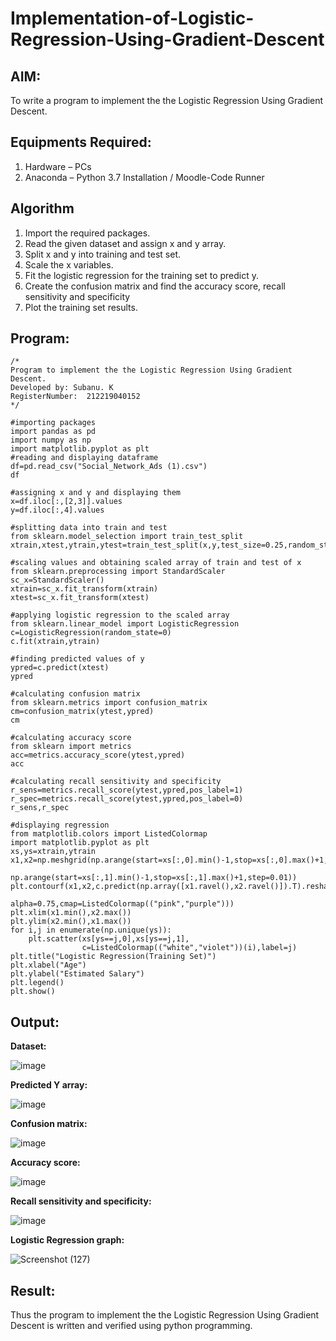 # Implementation-of-Logistic-Regression-Using-Gradient-Descent

## AIM:
To write a program to implement the the Logistic Regression Using Gradient Descent.

## Equipments Required:
1. Hardware – PCs
2. Anaconda – Python 3.7 Installation / Moodle-Code Runner

## Algorithm
1. Import the required packages.
2. Read the given dataset and assign x and y array.
3. Split x and y into training and test set.
4. Scale the x variables.
5. Fit the logistic regression for the training set to predict y.
6. Create the confusion matrix and find the accuracy score, recall sensitivity and specificity
7. Plot the training set results.
 

## Program:
```
/*
Program to implement the the Logistic Regression Using Gradient Descent.
Developed by: Subanu. K
RegisterNumber:  212219040152
*/

#importing packages
import pandas as pd
import numpy as np
import matplotlib.pyplot as plt
#reading and displaying dataframe
df=pd.read_csv("Social_Network_Ads (1).csv")
df

#assigning x and y and displaying them
x=df.iloc[:,[2,3]].values
y=df.iloc[:,4].values 

#splitting data into train and test
from sklearn.model_selection import train_test_split
xtrain,xtest,ytrain,ytest=train_test_split(x,y,test_size=0.25,random_state=0)

#scaling values and obtaining scaled array of train and test of x
from sklearn.preprocessing import StandardScaler
sc_x=StandardScaler()
xtrain=sc_x.fit_transform(xtrain)
xtest=sc_x.fit_transform(xtest)

#applying logistic regression to the scaled array
from sklearn.linear_model import LogisticRegression
c=LogisticRegression(random_state=0)
c.fit(xtrain,ytrain)

#finding predicted values of y
ypred=c.predict(xtest)
ypred

#calculating confusion matrix
from sklearn.metrics import confusion_matrix
cm=confusion_matrix(ytest,ypred)
cm

#calculating accuracy score
from sklearn import metrics
acc=metrics.accuracy_score(ytest,ypred)
acc

#calculating recall sensitivity and specificity
r_sens=metrics.recall_score(ytest,ypred,pos_label=1)
r_spec=metrics.recall_score(ytest,ypred,pos_label=0)
r_sens,r_spec

#displaying regression 
from matplotlib.colors import ListedColormap
import matplotlib.pyplot as plt
xs,ys=xtrain,ytrain
x1,x2=np.meshgrid(np.arange(start=xs[:,0].min()-1,stop=xs[:,0].max()+1,step=0.01),
               np.arange(start=xs[:,1].min()-1,stop=xs[:,1].max()+1,step=0.01))
plt.contourf(x1,x2,c.predict(np.array([x1.ravel(),x2.ravel()]).T).reshape(x1.shape),
                            alpha=0.75,cmap=ListedColormap(("pink","purple")))
plt.xlim(x1.min(),x2.max())
plt.ylim(x2.min(),x1.max())
for i,j in enumerate(np.unique(ys)):
    plt.scatter(xs[ys==j,0],xs[ys==j,1],
                c=ListedColormap(("white","violet"))(i),label=j)
plt.title("Logistic Regression(Training Set)")
plt.xlabel("Age")
plt.ylabel("Estimated Salary")
plt.legend()
plt.show()

```

## Output:
**Dataset:**

![image](https://user-images.githubusercontent.com/87663343/174078056-59311506-06d9-4e0c-8807-29f985b183a7.png)

**Predicted Y array:**

![image](https://user-images.githubusercontent.com/87663343/174078195-a34fb2e8-46d1-42c6-8f13-a70e9746bb13.png)

**Confusion matrix:**

![image](https://user-images.githubusercontent.com/87663343/174078286-e73245d7-8f9c-4ec5-a677-07138c362432.png)

**Accuracy score:**

![image](https://user-images.githubusercontent.com/87663343/174078577-be369fc6-e4c2-4ef7-8982-28521d8353d7.png)

**Recall sensitivity and specificity:**

![image](https://user-images.githubusercontent.com/87663343/174078676-9d121429-f1e7-4020-96b0-eda13bcdff88.png)

**Logistic Regression graph:**

![Screenshot (127)](https://user-images.githubusercontent.com/87663343/174079018-81a93c59-2871-43d2-a90d-5a9558d431b6.png)







## Result:
Thus the program to implement the the Logistic Regression Using Gradient Descent is written and verified using python programming.

